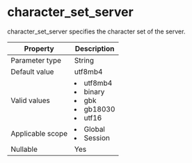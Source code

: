character_set_server
=========================================
<!-- # docslug#/oceanbase-database/oceanbase-database/V4.0.0/character_set_server-1-2-3 -->
character_set_server specifies the character set of the server.


| **Property** | **Description** |
|--------|---------------------------------------------------------------------------------------------------------------------------------------------------------------------------------------------------------------------------------------------|
| Parameter type | String |
| Default value | utf8mb4 |
| Valid values | <li> utf8mb4   <li> binary   <li> gbk   <li> gb18030   <li> utf16 |
| Applicable scope | <li> Global   <li> Session |
| Nullable | Yes |


